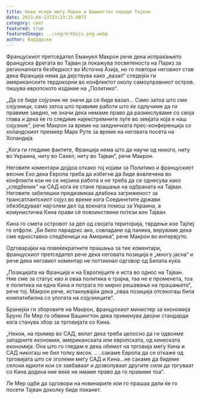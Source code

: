 ```yaml
---
title: Нови искри меѓу Париз и Вашингтон поради Тајван
date: 2023-04-13T23:23:25.807Z
category: свет
featured: true
featuredImage: ../img/mrkbojs.png.webp
author: Вардарски
---
```


Францускиот претседател Емануел Макрон рече дека испраќањето француска фрегата во Тајван ја покажува посветеноста на Париз за регионалната безбедност во Источна Азија, но го повтори неговиот став дека Франција нема да дејствува како „вазал“ следејќи ги американските тврдокорни во конфликтот околу самоуправниот остров. пишува европското издание на „Политико“.

„Да се ​​биде сојузник не значи да се биде вазал... Само затоа што сме сојузници, само затоа што правиме работи што ќе одлучиме да ги правиме заедно, не значи дека немаме право да размислуваме со своја глава и дека ќе го следиме најекстремните луѓе во земјата која е наш сојузник“, рече Макрон за време на заедничката прес-конференција со холандскиот премиер Марк Руте за време на неговата посета на Холандија.

„Кога ги гледаме фактите, Франција нема што да научи од никого, ниту во Украина, ниту во Сахел, ниту во Тајван“, рече Макрон.

Неговите коментари дојдоа откако тој изјави за Политико и францускиот весник Ехо дека Европа треба да избегне да биде вовлечена во конфликти кои не се нејзина работа и не треба да се однесува како „следбеник“ на САД кога ќе стане прашање на одбраната на Тајван. Неговите забелешки предизвикаа длабока загриженост за трансатлантскиот сојуз во време кога Соединетите држави обезбедуваат најголем дел од воената помош за Украина, а комунистичка Кина прави сè повоинствени потези кон Тајван.

Кина го смета островот за дел од својата територија, тврдење кое Тајпеј го отфрли. „Би било парадокс ако, совладани од паника, веруваме дека сме едноставно следбеници на Америка“, рече Макрон во интервјуто.

Одговарајќи на повеќекратните прашања за тие коментари, францускиот претседател рече дека неговата позиција е „многу јасна“ и рече дека неговиот коментар не поттикнал одговор од Белата куќа.

„Позицијата на Франција и на Европејците е иста во однос на Тајван. Ние сме за статус кво и оваа политика е трајна, таа не е променета, тоа е политика на една Кина и потрага по мирно решавање на прашањето“, рече тој. Макрон рече, истакнувајќи дека „оваа позиција отсекогаш била компатибилна со улогата на сојузниците“.

Бранејќи ги зборовите на Макрон, францускиот министер за економија Бруно Ле Мер го обвини Вашингтон дека применува двојни стандарди кога станува збор за трговијата со Кина.

„Некои, на пример во САД, велат дека треба целосно да ги одвоиме западните економии, американската или европската, од кинеската економија. Она што го гледам е дека обемот на трговија меѓу Кина и САД никогаш не бил толку висок. .. ..сакаме Европа да се откаже од трговијата што се зголеми меѓу САД и Кина...не сакаме да бидеме селски идиоти кои се заебаваат и дозволуваат другите сили да тргуваат со Кина додека ние веќе не имаме право да го правиме тоа“.

Ле Мер одби да одговори на новинарите кои го прашаа дали ќе го посети Тајван доколку биде поканет.
